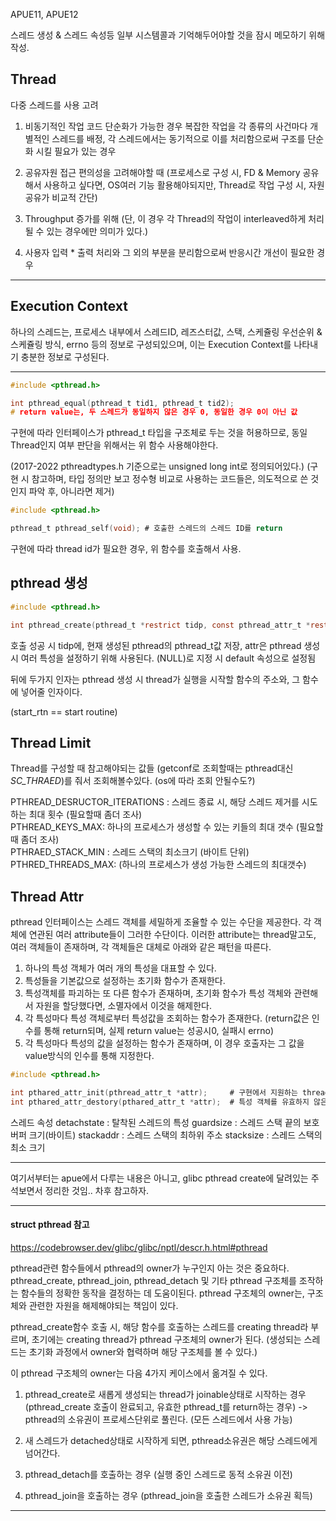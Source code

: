 APUE11, APUE12 

스레드 생성 & 스레드 속성등 일부 시스템콜과 기억해두어야할 것을 잠시 메모하기 위해 작성. 

## Thread 
다중 스레드를 사용 고려 

1. 비동기적인 작업 코드 단순화가 가능한 경우 
   복잡한 작업을 각 종류의 사건마다 개별적인 스레드를 배정, 각 스레드에서는 동기적으로 이를 처리함으로써 구조를 단순화 시킬 필요가 있는 경우

2. 공유자원 접근 편의성을 고려해야할 때
   (프로세스로 구성 시, FD & Memory 공유해서 사용하고 싶다면, OS여러 기능 활용해야되지만, Thread로 작업 구성 시, 자원 공유가 비교적 간단)

3. Throughput 증가를 위해 
   (단, 이 경우 각 Thread의 작업이 interleaved하게 처리될 수 있는 경우에만 의미가 있다.)

4. 사용자 입력 * 출력 처리와 그 외의 부분을 분리함으로써 반응시간 개선이 필요한 경우

---

## Execution Context

하나의 스레드는, 프로세스 내부에서 스레드ID, 레즈스터값, 스택, 스케쥴링 우선순위 & 스케쥴링 방식, errno 등의 정보로 구성되있으며,
이는 Execution Context를 나타내기 충분한 정보로 구성된다.

---

```c
#include <pthread.h>

int pthread_equal(pthread_t tid1, pthread_t tid2); 
# return value는, 두 스레드가 동일하지 않은 경우 0, 동일한 경우 0이 아닌 값
```

구현에 따라 인터페이스가 pthread_t 타입을 구조체로 두는 것을 허용하므로, 
동일 Thread인지 여부 판단을 위해서는 위 함수 사용해야한다.

(2017-2022 pthreadtypes.h 기준으로는 unsigned long int로 정의되어있다.) 
(구현 시 참고하며, 타입 정의만 보고 정수형 비교로 사용하는 코드들은, 의도적으로 쓴 것인지 파악 후, 아니라면 제거)

```c
#include <pthread.h>

pthread_t pthread_self(void); # 호출한 스레드의 스레드 ID를 return
```
구현에 따라 thread id가 필요한 경우, 위 함수를 호출해서 사용.


## pthread 생성

```c
#include <pthread.h>

int pthread_create(pthread_t *restrict tidp, const pthread_attr_t *restrict attr, void* *(start_rtn)(void*), void *resrcit arg); # 성공 시 0, 실패 시 errno
```

호출 성공 시 tidp에, 현재 생성된 pthread의 pthread_t값 저장, attr은 pthread 생성 시 여러 특성을 설정하기 위해 사용된다. (NULL)로 지정 시 default 속성으로 설정됨

뒤에 두가지 인자는 pthread 생성 시 thread가 실행을 시작할 함수의 주소와, 그 함수에 넣어줄 인자이다. 

(start_rtn == start routine)


## Thread Limit 

Thread를 구성할 때 참고해야되는 값들 (getconf로 조회할때는 pthread대신 _SC_THRAED_)를 줘서 조회해볼수있다. (os에 따라 조회 안될수도?)

PTHREAD_DESRUCTOR_ITERATIONS : 스레드 종료 시, 해당 스레드 제거를 시도하는 최대 횟수 (필요할때 좀더 조사)  
PTHREAD_KEYS_MAX: 하나의 프로세스가 생성할 수 있는 키들의 최대 갯수   (필요할때 좀더 조사)  
PTHRAED_STACK_MIN : 스레드 스택의 최소크기 (바이트 단위)
PTHRED_THREADS_MAX: (하나의 프로세스가 생성 가능한 스레드의 최대갯수)


## Thread Attr
pthread 인터페이스는 스레드 객체를 세밀하게 조율할 수 있는 수단을 제공한다. 
각 객체에 연관된 여러 attribute들이 그러한 수단이다. 
이러한 attribute는 thread말고도, 여러 객체들이 존재하며, 각 객체들은 대체로 아래와 같은 패턴을 따른다. 

1. 하나의 특성 객체가 여러 개의 특성을 대표할 수 있다. 
2. 특성들을 기본값으로 설정하는 초기화 함수가 존재한다.
3. 특성객체를 파괴하는 또 다른 함수가 존재하며, 초기화 함수가 특성 객체와 관련해서 자원을 할당했다면, 소멸자에서 이것을 해제한다.
4. 각 특성마다 특성 객체로부터 특성값을 조회하는 함수가 존재한다. (return값은 인수를 통해 return되며, 실제 return value는 성공시0, 실패시 errno)
5. 각 특성마다 특성의 값을 설정하는 함수가 존재하며, 이 경우 호출자는 그 값을 value방식의 인수를 통해 지정한다.



```c
#include <pthread.h>

int pthared_attr_init(pthread_attr_t *attr);     # 구현에서 지원하는 thread의 모든 속성의 기본값이 atrr 객체에 설정된다. 
int pthared_attr_destory(pthared_attr_t *attr);  # 특성 객체를 유효하지 않은 값으로 초기화 시켜, 재사용시 오류가 나게끔한다. 
```

스레드 속성
detachstate : 탈착된 스레드의 특성
guardsize : 스레드 스택 끝의 보호 버퍼 크기(바이트)
stackaddr : 스레드 스택의 최하위 주소 
stacksize : 스레드 스택의 최소 크기


---

여기서부터는 apue에서 다루는 내용은 아니고, glibc pthread create에 달려있는 주석보면서 정리한 것임.. 차후 참고하자.

---

#### struct pthread 참고

https://codebrowser.dev/glibc/glibc/nptl/descr.h.html#pthread 

pthread관련 함수들에서 pthread의 owner가 누구인지 아는 것은 중요하다. 
pthread_create, pthread_join, pthread_detach 및 기타 pthread 구조체를 조작하는 함수들의 정확한 동작을 결정하는 데 도움이된다.
pthread 구조체의 owner는, 구조체와 관련한 자원을 해제해야되는 책임이 있다.


pthread_create함수 호출 시, 해당 함수를 호출하는 스레드를 creating thread라 부르며, 
초기에는 creating thread가 pthread 구조체의 owner가 된다. 
(생성되는 스레드는 초기화 과정에서 owner와 협력하며 해당 구조체를 볼 수 있다.)

이 pthread 구조체의 owner는 다음 4가지 케이스에서 옮겨질 수 있다.

1. pthread_create로 새롭게 생성되는 thread가 joinable상태로 시작하는 경우 (pthread_create 호출이 완료되고, 유효한 pthread_t를 return하는 경우)
   -> pthread의 소유권이 프로세스단위로 풀린다. (모든 스레드에서 사용 가능)

2.  새 스레드가 detached상태로 시작하게 되면, pthread소유권은 해당 스레드에게 넘어간다. 

3. pthread_detach를 호출하는 경우 (실행 중인 스레드로 동적 소유권 이전)

4. pthread_join을 호출하는 경우 (pthread_join을 호출한 스레드가 소유권 획득)

---


